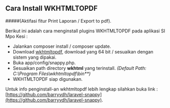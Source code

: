 ## Cara Install WKHTMLTOPDF
#####(Aktifasi fitur Print Laporan / Export to pdf).

Berikut ini adalah cara menginstall plugins WKHTMLTOPDF pada aplikasi SI Mpo Kesi :

- Jalankan composer install / composer update.
- Download [wkhtmltopdf](https://wkhtmltopdf.org/downloads.html), download yang 64 bit / sesuaikan dengan sistem yang dipakai.
- Buka app/config/snappy.php.
- Sesuaikan path directory **wkhtml** yang terinstall. _(Default Path: C:\Program Files\wkhtmltopdf\bin\**)_
- WKHTMLTOPDF siap digunakan.

Untuk info penginstall-an wkhtmltopdf lebih lengkap silahkan buka link : [https://github.com/barryvdh/laravel-snappy](https://github.com/barryvdh/laravel-snappy).
